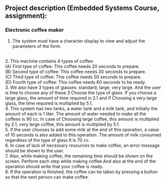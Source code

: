 ## Project description (Embedded Systems Course, assignment):
### Electronic coffee maker
1. The system must have a character display to view and adjust the parameters of the form.
<br />
2. This machine contains 4 types of coffee:
<br />
(A) First type of coffee: This coffee needs 20 seconds to prepare.
<br />
(B) Second type of coffee: This coffee needs 30 seconds to prepare.
<br />
(C) Third type of coffee: This coffee needs 50 seconds to prepare.
<br />
(D) Fourth type of coffee: This coffee needs 60 seconds to be ready.
<br />
3. We also have 3 types of glasses: standard, large, very large. And the user is free to choose any of these 3
Choose the type of glass. If you choose a large glass, the amount of time required in 2.1 and if
Choosing a very large glass, the time required is multiplied by 5.1.
<br />
4. This system has two tanks, a water tank and a milk tank, and initially the amount of each is 1 liter. The amount of water needed to make all the coffees is 90 cc. In case of
Choosing large coffee, this amount is multiplied by 2.1, very large coffee, this amount is multiplied by 5.1.
<br />
5. If the user chooses to add some milk at the end of this operation,
a value of 10 seconds is also added to this operation. The amount of milk consumed regardless of the type of glass
It is 70 cc.
<br />
6. In case of lack of necessary resources to make coffee, an error message should be shown to the user.
<br />
7. Also, while making coffee, the remaining time should be shown on the screen.
Perform each step while making coffee.And also at the end of the operation should
write that your coffee is ready.
<br />
8. If the operation is finished, the coffee can be taken by pressing a button so that the next person can make coffee.
